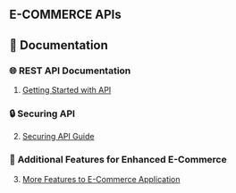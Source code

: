 ## E-COMMERCE APIs

## 📖 Documentation  
### 🌐 **REST API Documentation**
1. [Getting Started with API](docs/REST-API.md)

### 🔒 **Securing API**
2. [Securing API Guide](docs/SECURING-API.md)

### 🌟 **Additional Features for Enhanced E-Commerce**
3. [More Features to E-Commerce Application](docs/MORE-FEATURES.md)
